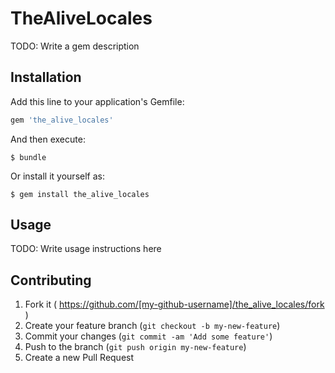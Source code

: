 # TheAliveLocales

TODO: Write a gem description

## Installation

Add this line to your application's Gemfile:

```ruby
gem 'the_alive_locales'
```

And then execute:

    $ bundle

Or install it yourself as:

    $ gem install the_alive_locales

## Usage

TODO: Write usage instructions here

## Contributing

1. Fork it ( https://github.com/[my-github-username]/the_alive_locales/fork )
2. Create your feature branch (`git checkout -b my-new-feature`)
3. Commit your changes (`git commit -am 'Add some feature'`)
4. Push to the branch (`git push origin my-new-feature`)
5. Create a new Pull Request

